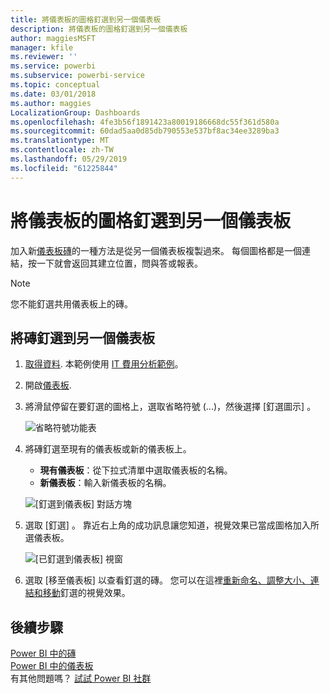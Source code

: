 ```yaml
---
title: 將儀表板的圖格釘選到另一個儀表板
description: 將儀表板的圖格釘選到另一個儀表板
author: maggiesMSFT
manager: kfile
ms.reviewer: ''
ms.service: powerbi
ms.subservice: powerbi-service
ms.topic: conceptual
ms.date: 03/01/2018
ms.author: maggies
LocalizationGroup: Dashboards
ms.openlocfilehash: 4fe3b56f1891423a80019186668dc55f361d580a
ms.sourcegitcommit: 60dad5aa0d85db790553e537bf8ac34ee3289ba3
ms.translationtype: MT
ms.contentlocale: zh-TW
ms.lasthandoff: 05/29/2019
ms.locfileid: "61225844"
---
```

# <a name="pin-a-tile-from-one-dashboard-to-another-dashboard"></a>將儀表板的圖格釘選到另一個儀表板
加入新[儀表板磚](consumer/end-user-tiles.md)的一種方法是從另一個儀表板複製過來。 每個圖格都是一個連結，按一下就會返回其建立位置，問與答或報表。 

> [!NOTE]
> 您不能釘選共用儀表板上的磚。

## <a name="pin-a-tile-to-another-dashboard"></a>將磚釘選到另一個儀表板
1. [取得資料](service-get-data.md). 本範例使用 [IT 費用分析範例](sample-it-spend.md)。
2. 開啟[儀表板](consumer/end-user-dashboards.md).
3. 將滑鼠停留在要釘選的圖格上，選取省略符號 (...)，然後選擇 [釘選圖示]  。  
   
   ![省略符號功能表](media/service-pin-tile-to-another-dashboard/power-bi-pin-another-dash.png)
4. 將磚釘選至現有的儀表板或新的儀表板上。 
   
   * **現有儀表板**：從下拉式清單中選取儀表板的名稱。
   * **新儀表板**：輸入新儀表板的名稱。
   
   ![[釘選到儀表板] 對話方塊](media/service-pin-tile-to-another-dashboard/pbi_pintoanotherdash.png)
5. 選取 [釘選]  。
   靠近右上角的成功訊息讓您知道，視覺效果已當成圖格加入所選儀表板。
   
   ![[已釘選到儀表板] 視窗](media/service-pin-tile-to-another-dashboard/power-bi-pin-success.png)
6. 選取 [移至儀表板]  以查看釘選的磚。 您可以在這裡[重新命名、調整大小、連結和移動](service-dashboard-edit-tile.md)釘選的視覺效果。

## <a name="next-steps"></a>後續步驟
[Power BI 中的磚](consumer/end-user-tiles.md)  
[Power BI 中的儀表板](consumer/end-user-dashboards.md)  
有其他問題嗎？ [試試 Power BI 社群](http://community.powerbi.com/)

